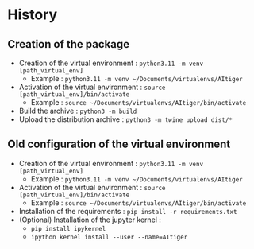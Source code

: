 # History

## Creation of the package 

* Creation of the virtual environment : ``python3.11 -m venv [path_virtual_env]``
    * Example : ``python3.11 -m venv ~/Documents/virtualenvs/AItiger``
* Activation of the virtual environment : ``source [path_virtual_env]/bin/activate``
    * Example : ``source ~/Documents/virtualenvs/AItiger/bin/activate``
* Build the archive : ``python3 -m build``
* Upload the distribution archive : ``python3 -m twine upload dist/*``

## Old configuration of the virtual environment

* Creation of the virtual environment : ``python3.11 -m venv [path_virtual_env]``
    * Example : ``python3.11 -m venv ~/Documents/virtualenvs/AItiger``
* Activation of the virtual environment : ``source [path_virtual_env]/bin/activate``
    * Example : ``source ~/Documents/virtualenvs/AItiger/bin/activate``
* Installation of the requirements : ``pip install -r requirements.txt``
* (Optional) Installation of the jupyter kernel : 
    * ``pip install ipykernel``
    * ``ipython kernel install --user --name=AItiger``